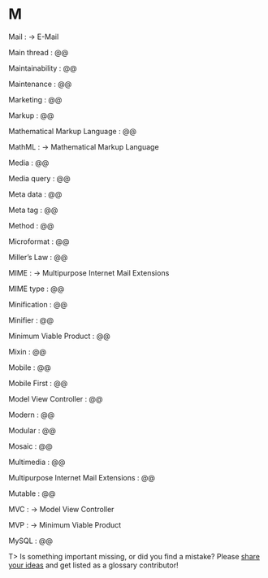 # M

Mail
: → E-Mail

Main thread
: @@

Maintainability
: @@

Maintenance
: @@

Marketing
: @@

Markup
: @@

Mathematical Markup Language
: @@

MathML
: → Mathematical Markup Language

Media
: @@

Media query
: @@

Meta data
: @@

Meta tag
: @@

Method
: @@

Microformat
: @@

Miller’s Law
: @@

MIME
: → Multipurpose Internet Mail Extensions

MIME type
: @@

Minification
: @@

Minifier
: @@

Minimum Viable Product
: @@

Mixin
: @@

Mobile
: @@

Mobile First
: @@

Model View Controller
: @@

Modern
: @@

Modular
: @@

Mosaic
: @@

Multimedia
: @@

Multipurpose Internet Mail Extensions
: @@

Mutable
: @@

MVC
: → Model View Controller

MVP
: → Minimum Viable Product

MySQL
: @@

T> Is something important missing, or did you find a mistake? Please [share your ideas](https://github.com/j9t/web-development-glossary/blob/master/manuscript/m.md) and get listed as a glossary contributor!